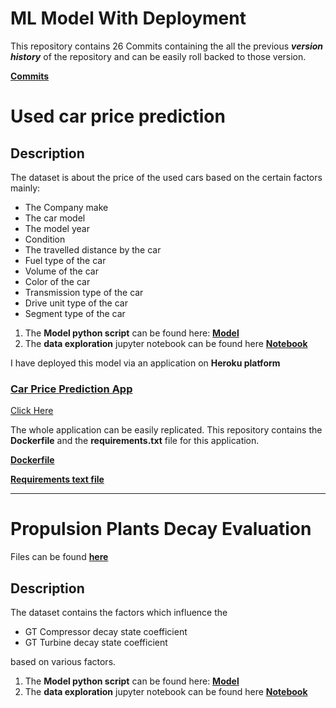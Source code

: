 # ML Model With Deployment

This repository contains 26 Commits containing the all the previous **_version history_** of the repository and can be easily roll backed to those version.


[**Commits**](https://github.com/abhisheksoni-iitb/ML-model-with-deployment/commits/main)

<a id="aaa"></a>
# Used car price prediction

## Description 
The dataset is about the price of the used cars based on the certain factors mainly:

* The Company make
* The car model
* The model year
* Condition
* The travelled distance by the car
* Fuel type of the  car
* Volume of the car
* Color of the car
* Transmission type of the car
* Drive unit type of the car
* Segment type of the car

1. The **Model python script** can be found here:  **[ Model](model.py)**
2. The **data exploration** jupyter notebook can be found here **[Notebook](car-price-data-exploration.ipynb)**

I have deployed this model via an application on **Heroku platform**
<a id="aaa"></a>
### [**Car Price Prediction App**](https://carprice-app.herokuapp.com/)
[Click Here](https://carprice-app.herokuapp.com/)

The whole application can be easily replicated. This repository contains the **Dockerfile** and the **requirements.txt** file for this application.

[**Dockerfile**](Dockerfile)

[**Requirements text file**](requirements.txt)


------

<a id="aaa"></a>
# Propulsion Plants Decay Evaluation
Files can be found  **[ here ](Propulsion-Plants-Decay-Evaluation)**

## Description 
The dataset contains the factors which influence the 
* GT Compressor decay state coefficient
* GT Turbine decay state coefficient

based on various factors.

1. The **Model python script** can be found here:  **[ Model](Propulsion-Plants-Decay-Evaluation/model.py)**
2. The **data exploration** jupyter notebook can be found here **[Notebook](Propulsion-Plants-Decay-Evaluation/propulsion-data-exploration.ipynb)**
